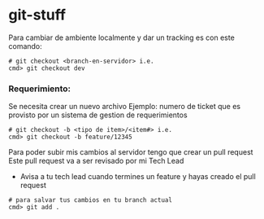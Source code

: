 # git-stuff

Para cambiar de ambiente localmente y dar un tracking es con este comando:
```shell
# git checkout <branch-en-servidor> i.e.
cmd> git checkout dev

```

### Requerimiento: 
Se necesita crear un nuevo archivo
Ejemplo: numero de ticket que es provisto por un sistema de gestion de requerimientos

```shell
# git checkout -b <tipo de item>/<item#> i.e.
cmd> git checkout -b feature/12345
```

Para poder subir mis cambios al servidor tengo que crear un pull request
Este pull request va a ser revisado por mi Tech Lead
* Avisa a tu tech lead cuando termines un feature y hayas creado el pull request

```shell
# para salvar tus cambios en tu branch actual
cmd> git add .
```